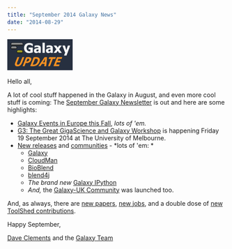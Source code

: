 ```yaml
---
title: "September 2014 Galaxy News"
date: "2014-08-29"
---
```


<div class='right'>
<a href='/src/galaxy-updates/2014-09/index.md'><img src="/src/images/logos/GalaxyUpdate200.png" alt="Galaxy Updates" width=150 /></a>
</div>

Hello all,

A lot of cool stuff happened in the Galaxy in August, and even more cool stuff is coming: The [September Galaxy Newsletter](/src/galaxy-updates/2014-09/index.md) is out and here are some highlights:
 
* [Galaxy Events in Europe this Fall](/src/galaxy-updates/2014-09/index.md#galaxy-events-in-europe-fall-2014), *lots of 'em.*
* [G3: The Great GigaScience and Galaxy Workshop](/src/galaxy-updates/2014-09/index.md#the-great-gigascience-and-galaxy-workshop) is happening Friday 19 September 2014 at The University of Melbourne.
* [New releases](/src/galaxy-updates/2014-09/index.md#new-releases) and [communities](/src/galaxy-updates/2014-09/index.md#galaxy-uk-community-launched) - *lots of 'em: *
  * [Galaxy](/src/galaxy-updates/2014-09/index.md#august-11-2014-galaxy-distribution)
  * [CloudMan](/src/galaxy-updates/2014-09/index.md#august-2014-cloudman-release)
  * [BioBlend](/src/galaxy-updates/2014-09/index.md#bioblend-051-release)
  * [blend4j](/src/galaxy-updates/2014-09/index.md#blend4j-011-release)
  * *The brand new* [Galaxy IPython](/src/galaxy-updates/2014-09/index.md#galaxy-ipython)
  * *And,* the [Galaxy-UK Community](/src/galaxy-updates/2014-09/index.md#galaxy-uk-community-launched) was launched too.

And, as always, there are [new papers](/src/galaxy-updates/2014-09/index.md#new-papers), [new jobs](/src/galaxy-updates/2014-09/index.md#whos-hiring), and a double dose of [new ToolShed contributions](/src/galaxy-updates/2014-09/index.md#toolshed-contributions).

Happy September,

[Dave Clements](/src/people/dave-clements/index.md) and the [Galaxy Team](/src/galaxy-team/index.md)
